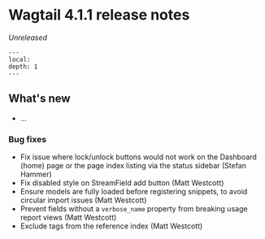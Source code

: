 # Wagtail 4.1.1 release notes

_Unreleased_

```{contents}
---
local:
depth: 1
---
```

## What's new

 * ...

### Bug fixes

 * Fix issue where lock/unlock buttons would not work on the Dashboard (home) page or the page index listing via the status sidebar (Stefan Hammer)
 * Fix disabled style on StreamField add button (Matt Westcott)
 * Ensure models are fully loaded before registering snippets, to avoid circular import issues (Matt Westcott)
 * Prevent fields without a `verbose_name` property from breaking usage report views (Matt Westcott)
 * Exclude tags from the reference index (Matt Westcott)

